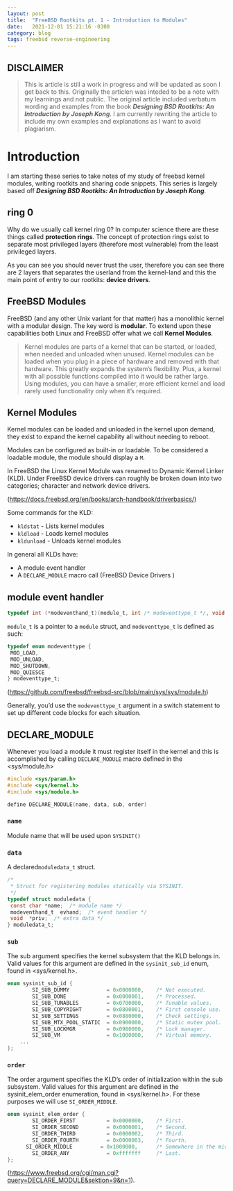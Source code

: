 ```yaml
---
layout: post
title:  "FreeBSD Rootkits pt. 1 - Introduction to Modules"
date:   2021-12-01 15:21:16 -0300
category: blog
tags: freebsd reverse-engineering
---
```


## DISCLAIMER

> This is article is still a work in progress and will be updated as soon I get back to this. Originally the articlen was inteded to be a note with my learnings and not public. The original article included verbatum wording and examples from the book ***Designing BSD Rootkits: An Introduction by Joseph Kong***. I am currently rewriting the article to include my own examples and explanations as I want to avoid plagiarism.

# Introduction
I am starting these series to take notes of my study of freebsd kernel modules, writing rootkits and sharing code snippets. This series is largely based off ***Designing BSD Rootkits: An Introduction by Joseph Kong***.

## ring 0

Why do we usually call kernel ring 0? In computer science there are these things called **protection rings**. The concept of protection rings exist to separate most privileged layers (therefore most vulnerable) from the least privileged layers.

As you can see you should never trust the user, therefore you can see there are 2 layers that separates the userland from the kernel-land and this the main point of entry to our rootkits: **device drivers**.

## FreeBSD Modules

FreeBSD (and any other Unix variant for that matter) has a monolithic kernel with a modular design. The key word is **modular**. To extend upon these capabilities both Linux and FreeBSD offer what we call **Kernel Modules**.

> Kernel modules are parts of a kernel that can be started, or loaded, when needed and unloaded when unused. Kernel modules can be loaded when you plug in a piece of hardware and removed with that hardware. This greatly expands the system’s flexibility. Plus, a kernel with all possible functions compiled into it would be rather large. Using modules, you can have a smaller, more efficient kernel and load rarely used functionality only when it’s required.

## Kernel Modules

Kernel modules can be loaded and unloaded in the kernel upon demand, they exist to expand the kernel capability all without needing to reboot.

Modules can be configured as built-in or loadable. To be considered a loadable module, the module should display a ```M```.

In FreeBSD the Linux Kernel Module was renamed to Dynamic Kernel Linker (KLD). Under FreeBSD device drivers can roughly be broken down into two categories; character and network device drivers.

(<https://docs.freebsd.org/en/books/arch-handbook/driverbasics/>)

Some commands for the KLD:

* ```kldstat``` - Lists kernel modules
* ```kldload``` - Loads kernel modules
* ```kldunload``` - Unloads kernel modules

In general all KLDs have:

* A module event handler
* A ```DECLARE_MODULE``` macro call
(FreeBSD Device Drivers )

## **module event handler**

```c
typedef int (*modeventhand_t)(module_t, int /* modeventtype_t */, void *);
```

```module_t``` is a pointer to a ```module``` struct, and ```modeventtype_t``` is defined as such:

```c
typedef enum modeventtype {
 MOD_LOAD,
 MOD_UNLOAD,
 MOD_SHUTDOWN,
 MOD_QUIESCE
} modeventtype_t;
```

(<https://github.com/freebsd/freebsd-src/blob/main/sys/sys/module.h>)

Generally, you’d use the `modeventtype_t` argument in a switch statement to set up different code blocks for each situation.

## **DECLARE_MODULE**

Whenever you load a module it must register itself in the kernel and this is accomplished by calling `DECLARE_MODULE` macro defined in the <sys/module.h>

```c
#include <sys/param.h>
#include <sys/kernel.h>
#include <sys/module.h>

define DECLARE_MODULE(name, data, sub, order)
```

### **`name`**

Module name that will be used upon `SYSINIT()`

### **`data`**

A declared`moduledata_t` struct.

```c
/*
 * Struct for registering modules statically via SYSINIT.
 */
typedef struct moduledata {
 const char *name;  /* module name */
 modeventhand_t  evhand;  /* event handler */
 void  *priv;  /* extra data */
} moduledata_t;
```

### **`sub`**

The sub argument specifies the kernel subsystem that the KLD belongs in. Valid values for this argument are defined in the `sysinit_sub_id` enum, found in <sys/kernel.h>.

```c
enum sysinit_sub_id {
        SI_SUB_DUMMY            = 0x0000000,    /* Not executed.        */
        SI_SUB_DONE             = 0x0000001,    /* Processed.           */
        SI_SUB_TUNABLES         = 0x0700000,    /* Tunable values.      */
        SI_SUB_COPYRIGHT        = 0x0800001,    /* First console use.   */
        SI_SUB_SETTINGS         = 0x0880000,    /* Check settings.      */
        SI_SUB_MTX_POOL_STATIC  = 0x0900000,    /* Static mutex pool.   */
        SI_SUB_LOCKMGR          = 0x0980000,    /* Lock manager.        */
        SI_SUB_VM               = 0x1000000,    /* Virtual memory.      */
    ...
};
```

### **`order`**

The order argument specifies the KLD’s order of initialization within the sub subsystem. Valid values for this argument are defined in the sysinit_elem_order enumeration, found in <sys/kernel.h>. For these purposes we will use `SI_ORDER_MIDDLE`.

```c
enum sysinit_elem_order {
        SI_ORDER_FIRST          = 0x0000000,    /* First.               */
        SI_ORDER_SECOND         = 0x0000001,    /* Second.              */
        SI_ORDER_THIRD          = 0x0000002,    /* Third.               */
        SI_ORDER_FOURTH         = 0x0000003,    /* Fourth.              */
      SI_ORDER_MIDDLE         = 0x1000000,      /* Somewhere in the middle. */
        SI_ORDER_ANY            = 0xfffffff     /* Last.                    */
};
```

(<https://www.freebsd.org/cgi/man.cgi?query=DECLARE_MODULE&sektion=9&n=1>).
